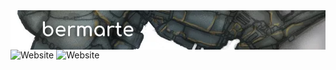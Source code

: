 <img align="right" src="https://github.com/bermarte/bermarte/blob/master/bermarte.webp">  

![Website](https://img.shields.io/website?down_message=down&label=website&logo=deviantart&up_color=green&up_message=art&url=https://www.deviantart.com/bermarte)
![Website](https://img.shields.io/website?logo=youtube&up_color=green&up_message=youtube&url=https://www.youtube.com/channel/FUCDzbI9k3mfPx1xPMrJY5IMA)



<!--

**bermarte/bermarte** is a ✨ _special_ ✨ repository because its `README.md` (this file) appears on your GitHub profile.
### Hi there 👋
![bermarte's github stats](https://github-readme-stats.vercel.app/api?username=bermarte&show_icons=false&hide_border=true?count_private=true&hide_rank=true&show_owner=true&line_height=14&hide_title=true&layout=compact&text_color=798080)

[![HitCount](http://hits.dwyl.com/bermarte/bermarte.svg)](http://hits.dwyl.com/bermarte/)

Here are some ideas to get you started:

- 🔭 I’m currently working on ...
- 🌱 I’m currently learning ...
- 👯 I’m looking to collaborate on ...
- 🤔 I’m looking for help with ...
- 💬 Ask me about ...
- 📫 How to reach me: ...
- 😄 Pronouns: ...
- ⚡ Fun fact: ...
-->
